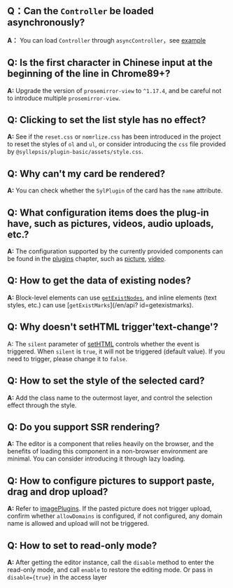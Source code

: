 ## Q：Can the `Controller` be loaded asynchronously?

**A：** You can load `Controller` through `asyncController`，see [example](/en/chapters/syl-plugin?id=basic-structure)

## Q: Is the first character in Chinese input at the beginning of the line in Chrome89+?

**A:** Upgrade the version of `prosemirror-view` to `^1.17.4`, and be careful not to introduce multiple `prosemirror-view`.

## Q: Clicking to set the list style has no effect?

**A:** See if the `reset.css` or `nomrlize.css` has been introduced in the project to reset the styles of `ol` and `ul`, or consider introducing the `css` file provided by `@syllepsis/plugin-basic/assets/style.css`.

## Q: Why can't my card be rendered?

**A:** You can check whether the `SylPlugin` of the card has the `name` attribute.

## Q: What configuration items does the plug-in have, such as pictures, videos, audio uploads, etc.?

**A:** The configuration supported by the currently provided components can be found in the [plugins](/en/plugins/README) chapter, such as [picture](/en/plugins/image), [video](/en/plugins/video).

## Q: How to get the data of existing nodes?

**A:** Block-level elements can use [`getExistNodes`](/en/api?id=getexistnodes), and inline elements (text styles, etc.) can use [`getExistMarks`](/en/api? id=getexistmarks).

## Q: Why doesn't setHTML trigger'text-change'?

A: The `silent` parameter of [setHTML](/en/api?id=sethtml) controls whether the event is triggered. When `silent` is `true`, it will not be triggered (default value). If you need to trigger, please change it to `false`.

## Q: How to set the style of the selected card?

**A:** Add the class name to the outermost layer, and control the selection effect through the style.

## Q: Do you support SSR rendering?

**A:** The editor is a component that relies heavily on the browser, and the benefits of loading this component in a non-browser environment are minimal. You can consider introducing it through lazy loading.

## Q: How to configure pictures to support paste, drag and drop upload?

**A:** Refer to [imagePlugins](/en/plugins/image). If the pasted picture does not trigger upload, confirm whether `allowDomains` is configured, if not configured, any domain name is allowed and upload will not be triggered.

## Q: How to set to read-only mode?

**A:** After getting the editor instance, call the `disable` method to enter the read-only mode, and call `enable` to restore the editing mode. Or pass in `disable={true}` in the access layer

